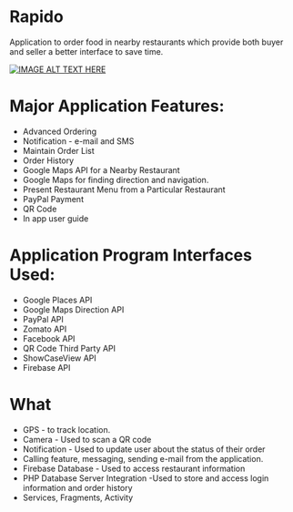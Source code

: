 # Rapido
Application to order food in nearby restaurants which provide both buyer and seller a better interface to save time.

[![IMAGE ALT TEXT HERE](https://img.youtube.com/vi/3D-Bl3ZjHTg/0.jpg)](https://www.youtube.com/watch?v=3D-Bl3ZjHTg&feature=youtu.be)

# Major Application Features:
* Advanced Ordering
* Notification - e-mail and SMS
* Maintain Order List
* Order History
* Google Maps API for a Nearby Restaurant
* Google Maps for finding direction and navigation.
* Present Restaurant Menu from a Particular Restaurant
* PayPal Payment
* QR Code
* In app user guide

# Application Program Interfaces Used:
* Google Places API
* Google Maps Direction API
* PayPal API
* Zomato API
* Facebook API
* QR Code Third Party API
* ShowCaseView API
* Firebase API


# What
* GPS - to track location.
* Camera - Used to scan a QR code
* Notification - Used to update user about the status of their order
* Calling feature, messaging, sending e-mail from the application.
* Firebase Database - Used to access restaurant information
* PHP Database Server Integration -Used to store and access login information and order history
* Services, Fragments, Activity
